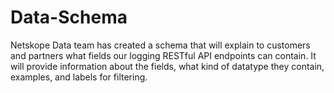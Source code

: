 # Data-Schema

Netskope Data team has created a schema that will explain to customers and partners what fields our logging RESTful API endpoints can contain. It will provide information about the fields, what kind of datatype they contain, examples, and labels for filtering. 


